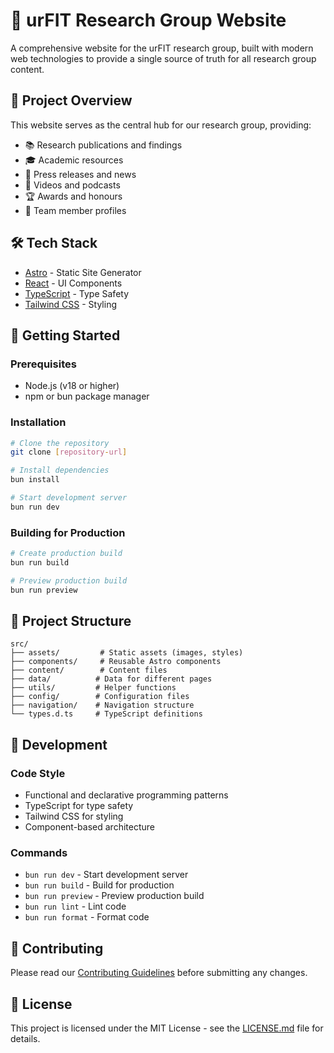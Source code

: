 # 🔬 urFIT Research Group Website

A comprehensive website for the urFIT research group, built with modern web technologies to provide a single source of truth for all research group content.

## 🎯 Project Overview

This website serves as the central hub for our research group, providing:

- 📚 Research publications and findings
- 🎓 Academic resources
- 📰 Press releases and news
- 🎥 Videos and podcasts
- 🏆 Awards and honours
- 👥 Team member profiles

## 🛠 Tech Stack

- [Astro](https://astro.build/) - Static Site Generator
- [React](https://reactjs.org/) - UI Components
- [TypeScript](https://www.typescriptlang.org/) - Type Safety
- [Tailwind CSS](https://tailwindcss.com/) - Styling

## 🚀 Getting Started

### Prerequisites

- Node.js (v18 or higher)
- npm or bun package manager

### Installation

```bash
# Clone the repository
git clone [repository-url]

# Install dependencies
bun install

# Start development server
bun run dev
```

### Building for Production

```bash
# Create production build
bun run build

# Preview production build
bun run preview
```

## 📁 Project Structure

```
src/
├── assets/         # Static assets (images, styles)
├── components/     # Reusable Astro components
├── content/        # Content files
├── data/          # Data for different pages
├── utils/         # Helper functions
├── config/        # Configuration files
├── navigation/    # Navigation structure
└── types.d.ts     # TypeScript definitions
```

## 🧪 Development

### Code Style

- Functional and declarative programming patterns
- TypeScript for type safety
- Tailwind CSS for styling
- Component-based architecture

### Commands

- `bun run dev` - Start development server
- `bun run build` - Build for production
- `bun run preview` - Preview production build
- `bun run lint` - Lint code
- `bun run format` - Format code

## 📝 Contributing

Please read our [Contributing Guidelines](CONTRIBUTING.md) before submitting any changes.

## 📄 License

This project is licensed under the MIT License - see the [LICENSE.md](LICENSE.md) file for details.
